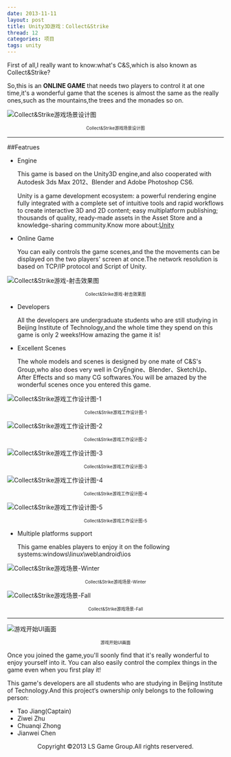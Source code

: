 ```yaml
---
date: 2013-11-11
layout: post
title: Unity3D游戏：Collect&Strike
thread: 12
categories: 项目
tags: unity
---
```


First of all,I really want to know:what's C&S,which is also known as Collect&Strike?

So,this is an **ONLINE GAME** that needs two players to control it at one time,it's a wonderful game that the scenes is almost the same as the really ones,such as the mountains,the trees and the monades so on.

![Collect&Strike游戏场景设计图](/assets/20131111-cs-scene-1.jpg)
<center style="font-size:10px">Collect&Strike游戏场景设计图</center>

----

##Featrues

* Engine

    This game is based on the Unity3D engine,and also cooperated with Autodesk 3ds Max 2012、Blender and Adobe Photoshop CS6.
    
    Unity is a game development ecosystem: a powerful rendering engine fully integrated with a complete set of intuitive tools and rapid workflows to create interactive 3D and 2D content; easy multiplatform publishing; thousands of quality, ready-made assets in the Asset Store and a knowledge-sharing community.Know more about:[Unity](http://unity3d.com/)

* Online Game

    You can eaily controls the game scenes,and the the movements can be displayed on the two players' screen at once.The network resolution is based on TCP/IP protocol and Script of Unity.

![Collect&Strike游戏-射击效果图](/assets/20131111-cs-shot.jpg)
<center style="font-size:10px">Collect&Strike游戏-射击效果图</center>

* Developers

    All the developers are undergraduate students who are still studying in Beijing Institute of Technology,and the whole time they spend on this game is only 2 weeks!How amazing the game it is!

* Excellent Scenes

    The whole models and scenes is designed by one mate of C&S's Group,who also does very well in CryEngine、Blender、SketchUp、After Effects and so many CG softwares.You will be amazed by the wonderful scenes once you entered this game.

![Collect&Strike游戏工作设计图-1](/assets/20131111-cs-design-1.png)
<center style="font-size:10px">Collect&Strike游戏工作设计图-1</center>

![Collect&Strike游戏工作设计图-2](/assets/20131111-cs-design-2.png)
<center style="font-size:10px">Collect&Strike游戏工作设计图-2</center>

![Collect&Strike游戏工作设计图-3](/assets/20131111-cs-design-3.png)
<center style="font-size:10px">Collect&Strike游戏工作设计图-3</center>

![Collect&Strike游戏工作设计图-4](/assets/20131111-cs-design-4.png)
<center style="font-size:10px">Collect&Strike游戏工作设计图-4</center>

![Collect&Strike游戏工作设计图-5](/assets/20131111-cs-design-5.png)
<center style="font-size:10px">Collect&Strike游戏工作设计图-5</center>

* Multiple platforms support

    This game enables players to enjoy it on the following systems:windows\linux\web\android\ios

![Collect&Strike游戏场景-Winter](/assets/20131111-cs-scene-2.jpg)
<center style="font-size:10px">Collect&Strike游戏场景-Winter</center>

![Collect&Strike游戏场景-Fall](/assets/20131111-cs-scene-3.jpg)
<center style="font-size:10px">Collect&Strike游戏场景-Fall</center>

----

![游戏开始UI画面](/assets/201311-cs-start.jpg)
<center style="font-size:10px">游戏开始UI画面</center>

Once you joined the game,you'll soonly find that it's really wonderful to enjoy yourself into it. You can also easily control the complex things in the game even when you first play it!  

This game's developers are all students who are studying in Beijing Institute of Technology.And this project‘s ownership only belongs to the following person:

* Tao Jiang(Captain)
* Ziwei Zhu
* Chuanqi Zhong
* Jianwei Chen

<center>Copyright ©2013 LS Game Group.All rights reservered.</center>
